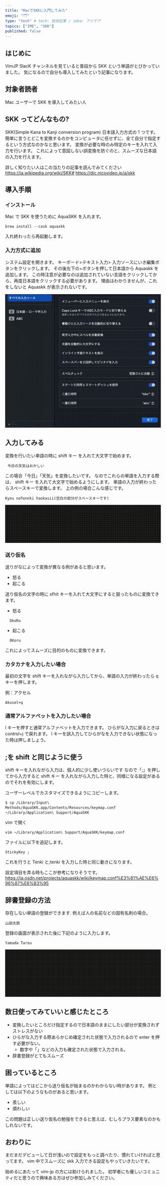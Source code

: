 ```yaml
---
title: "MacでSKKに入門してみた"
emoji: "🗂"
type: "tech" # tech: 技術記事 / idea: アイデア
topics: ["IME", "SKK"]
published: false
---
```


## はじめに

VimJP SlacK チャンネルを見ていると普段から SKK という単語がとびかっていました。
気になるので自分も導入してみたという記事になります。

## 対象者読者

Mac ユーザーで SKK を導入してみたい人

## SKK ってどんなもの?

SKK(Simple Kana to Kanji conversion program)
日本語入力方式の 1 つです。
簡単に言うとどこを変換するのかをコンピュータに任せずに、全て自分で指定するという方式なのかなと思います。
変換が必要な時のみ特定のキーを入れて入力を行います。
これによって意図しない誤変換を防ぐのと、スムーズな日本語の入力を行えます。

詳しく知りたい人はこの当たりの記事を読んでみてください
https://ja.wikipedia.org/wiki/SKK#
https://dic.nicovideo.jp/a/skk

## 導入手順

### インストール

Mac で SKK を使うために AquaSKK を入れます。

```
brew install --cask aquaskk
```

入れ終わったら再起動します。

### 入力方式に追加

システム設定を開きます。
キーボード>テキスト入力> 入力ソースにいき編集ボタンをクリックします。
その後左下の+ボタンを押して日本語から Aquaskk を追加します。
この時注意が必要なのは追加されていない言語をクリックしてから、再度日本語をクリックする必要があります。
理由はわかりませんが、これをしないと Aquaskk が表示されないです。

![](/images/AnyConv.com__add.gif)

## 入力してみる

変換を行いたい単語の時に shift キー を入れて大文字で始めます。

```:例
 今日の天気はおかしい
```

この場合「今日」「天気」を変換したいです。
なのでこれらの単語を入力する際は、 shift キー を入れて大文字で始めるようにします。
単語の入力が終わったらスペースキーで変換します。
上の例の場合こんな感じです。

```
Kyou noTennki haokasii(空白の部分がスペースキーです)
```

![](/images/AnyConv.com__tenki.gif)

### 送り仮名

送りがなによって変換が異なる例があると思います。

- 怒る
- 起こる

送り仮名の文字の時に sfhit キーを入れて大文字にすると狙ったものに変換できます。

- 怒る

```
  OkoRu
```

- 起こる

```
  OKoru
```

これによってスムーズに目的のものに変換できます。

### カタカナを入力したい場合

最初の文字を shift キーを入れながら入力してから、単語の入力が終わったら q キーを押します。

例：アクセル

```
Akusel+q
```

### 通常アルファベットを入力したい場合

l キーを押すと通常アルファベットを入力できます。
ひらがな入力に戻るときは control+j で戻れます。
l キーを誤入力してひらがなを入力できない状態になった時は押しましょう。

## ;を shift と同じように使う

shift キーを入れながら入力は、個人的に少し使いづらいです
なので「;」を押してから入力すると shift キー を入れながら入力した時と、同様になる設定があるのでそれを有効にします。

ユーザーレベルでカスタマイズできるようにコピーします。

```sh:
$ cp /Library/Input\ Methods/AquaSKK.app/Contents/Resources/keymap.conf ~/Library/Application\ Support/AquaSKK
```

vim で開く

```sh:
vim ~/Library/Application\ Support/AquaSKK/keymap.conf
```

ファイルに以下を追記します。

```conf:
StickyKey ;
```

これを行うと Tenki と;tenki を入力した時と同じ動きになります。

設定項目を弄る時もここが参考になりそうです。
https://ja.osdn.net/projects/aquaskk/wiki/keymap.conf%E3%81%AE%E6%96%87%E6%B3%95

## 辞書登録の方法

存在しない単語の登録ができます.
例えば人の名前などの固有名刺の場合。

```
山田太郎
```

登録の画面が表示された後に下記のように入力します。

```
Yamada Tarou
```

![](/images/AnyConv.com__yamada.gif)

## 数日使ってみていいと感じたところ

- 変換したいところだけ指定するので日本語のままにしたい部分が変換されずストレスがない
- ひらがな入力する際あらかじめ確定された状態で入力されるので enter を押す必要がない。
  - 数字や「」などの入力も確定された状態で入力される。
- 辞書登録がとてもスムーズ

## 困っているところ

単語によってはどこから送り仮名が始まるのかわからない時があります。
例としては以下のようなものがあると思います。

- 羨しい
- 煩わしい

この問題は正しい送り仮名の勉強をできると思えば、むしろプラス要素なのかもしれないです。

## おわりに

まだまだデビューして日が浅いので設定をもっと調べたり、慣れていければと思ってます。
vim 中でスムーズに skk 入力できる設定もやっていきたいです。

始めるにあたって vim-jp の方には助けられました。
初学者にも優しいコミュニティだと思うので興味ある方はぜひ参加しみてください。
